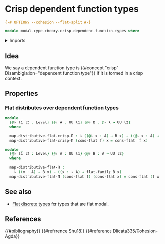 # Crisp dependent function types

```agda
{-# OPTIONS --cohesion --flat-split #-}

module modal-type-theory.crisp-dependent-function-types where
```

<details><summary>Imports</summary>

```agda
open import foundation.function-types
open import foundation.homotopies
open import foundation.identity-types
open import foundation.universe-levels

open import modal-type-theory.flat-modality
open import modal-type-theory.functoriality-flat-modality
```

</details>

## Idea

We say a dependent function type is
{{#concept "crisp" Disambigiation="dependent function type"}} if it is formed in
a crisp context.

## Properties

### Flat distributes over dependent function types

```agda
module _
  {@♭ l1 l2 : Level} {@♭ A : UU l1} {@♭ B : @♭ A → UU l2}
  where

  map-distributive-flat-crisp-Π : ♭ ((@♭ x : A) → B x) → ((@♭ x : A) → ♭ (B x))
  map-distributive-flat-crisp-Π (cons-flat f) x = cons-flat (f x)

module _
  {@♭ l1 l2 : Level} {@♭ A : UU l1} {@♭ B : A → UU l2}
  where

  map-distributive-flat-Π :
    ♭ ((x : A) → B x) → ((x : ♭ A) → flat-family B x)
  map-distributive-flat-Π (cons-flat f) (cons-flat x) = cons-flat (f x)
```

## See also

- [Flat discrete types](modal-type-theory.flat-discrete-crisp-types.md) for
  types that are flat modal.

## References

{{#bibliography}} {{#reference Shu18}} {{#reference Dlicata335/Cohesion-Agda}}
